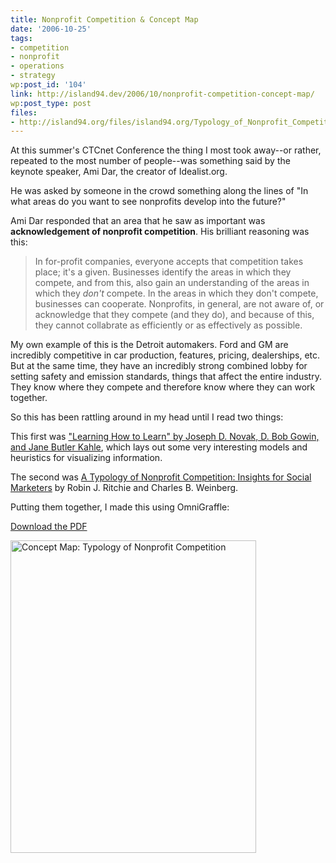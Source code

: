 ```yaml
---
title: Nonprofit Competition & Concept Map
date: '2006-10-25'
tags:
- competition
- nonprofit
- operations
- strategy
wp:post_id: '104'
link: http://island94.dev/2006/10/nonprofit-competition-concept-map/
wp:post_type: post
files:
- http://island94.org/files/island94.org/Typology_of_Nonprofit_Competition-concept_map.pdf
---
```


At this summer's CTCnet Conference the thing I most took away--or rather, repeated to the most number of people--was something said by the keynote speaker, Ami Dar, the creator of Idealist.org.

He was asked by someone in the crowd something along the lines of "In what areas do you want to see nonprofits develop into the future?"

Ami Dar responded that an area that he saw as important was <strong>acknowledgement of nonprofit competition</strong>.  His brilliant reasoning was this:
<blockquote>In for-profit companies, everyone accepts that competition takes place; it's a given.  Businesses identify the areas in which they compete, and from this, also gain an understanding of the areas in which they <em>don't</em> compete. In the areas in which they don't compete, businesses can cooperate.  Nonprofits, in general, are not aware of, or acknowledge that they compete (and they do), and because of this, they cannot collabrate as efficiently or as effectively as possible.</blockquote>
My own example of this is the Detroit automakers.  Ford and GM are incredibly competitive in car production, features, pricing, dealerships, etc.  But at the same time, they have an incredibly strong combined lobby for setting safety and emission standards, things that affect the entire industry.  They know where they compete and therefore know where they can work together.

<!--break-->

So this has been rattling around in my head until I read two things:

This first was <a href="http://www.amazon.com/Learning-How-Learn-Joseph-Novak/dp/0521319269/sr=8-1/qid=1161788036/ref=pd_bbs_1/104-3768589-3995934?ie=UTF8&amp;s=books">"Learning How to Learn" by Joseph D. Novak, D. Bob Gowin, and Jane Butler Kahle</a>, which lays out some very interesting models and heuristics for visualizing information.

The second was <a href="http://www.sauder.ubc.ca/faculty/research/docs/weinberg/ISM_2000.pdf">A Typology of Nonprofit Competition: Insights for Social Marketers</a> by Robin J. Ritchie and Charles B. Weinberg.

Putting them together, I made this using OmniGraffle:

<a href="http://island94.org/files/island94.org/Typology_of_Nonprofit_Competition-concept_map.pdf">Download the PDF</a><a></a>

<a title="Photo Sharing" href="http://www.flickr.com/photos/bensheldon/272577537/"><img src="http://static.flickr.com/118/272577537_df531ea720.jpg" alt="Concept Map: Typology of Nonprofit Competition" width="393" height="500" /></a>

